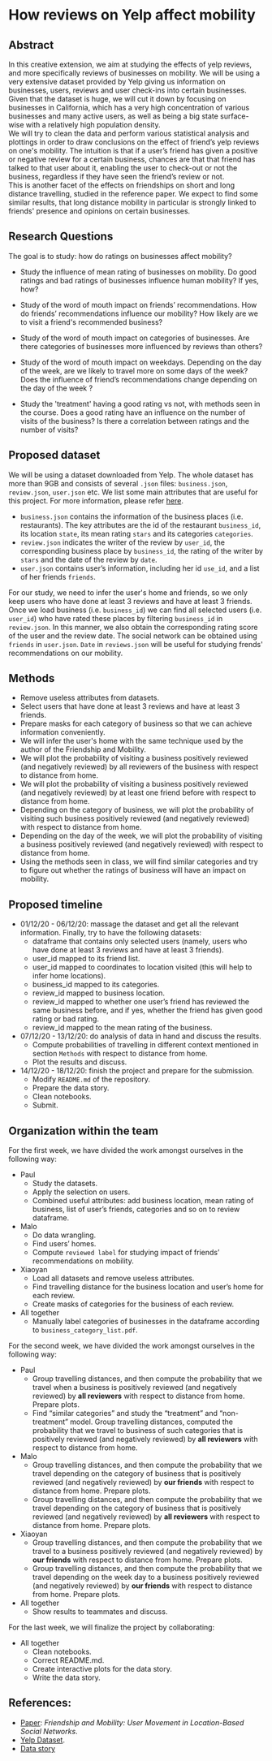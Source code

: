 # How reviews on Yelp affect mobility

## Abstract
In this creative extension, we aim at studying the effects of yelp reviews, and more specifically reviews of businesses on mobility. We will be using a very extensive dataset provided by Yelp giving us information on businesses, users, reviews and user check-ins into certain businesses.<br>
Given that the dataset is huge, we will cut it down by focusing on businesses in California, which has a very high concentration of various businesses and many active users, as well as being a big state surface-wise with a relatively high population density.<br>
We will try to clean the data and perform various statistical analysis and plottings  in order to draw conclusions on the effect of friend’s yelp reviews on one's mobility. The intuition is that if a user’s friend has given a positive or negative review for a certain business, chances are that that friend has talked to that user about it, enabling the user to check-out or not the business, regardless if they have seen the friend’s review or not.<br>
This is another facet of the effects on friendships on short and long distance travelling, studied in the reference paper. We expect to find some similar results, that long distance mobility in particular is strongly linked to friends' presence and opinions on certain businesses.<br>

## Research Questions
The goal is to study: how do ratings on businesses affect mobility?

- Study the influence of mean rating of businesses on mobility. 
Do good ratings and bad ratings of businesses influence human mobility? If yes, how?

- Study of the word of mouth impact on friends’ recommendations.
How do friends’ recommendations influence our mobility? 
How likely are we to visit a friend's recommended business?

- Study of the word of mouth impact on categories of businesses.
Are there categories of businesses more influenced by reviews than others? 

- Study of the word of mouth impact on weekdays.
Depending on the day of the week, are we likely to travel more on some days of the week?
Does the influence of friend’s recommendations change depending on the day of the week ?

- Study the 'treatment' having a good rating vs not, with methods seen in the course.
Does a good rating have an influence on the number of visits of the business?
Is there a correlation between ratings and the number of visits?


## Proposed dataset
We will be using a dataset downloaded from Yelp. The whole dataset has more than 9GB and consists of several `.json` files: `business.json`, `review.json`, `user.json` etc.
We list some main attributes that are useful for this project. For more information, please refer [here](https://www.yelp.com/dataset/documentation/main?fbclid=IwAR1RgySn5BU9FaD_5TkJ0Rxqs-hIoEQqEC5CSm9kzXka7boJj8YVTRyDvYc).
- `business.json` contains the information of the business places (i.e. restaurants). The key attributes are the id of the restaurant `business_id`, its location `state`, its mean rating `stars` and its categories `categories`.
- `review.json` indicates the writer of the review by `user_id`, the corresponding business place by `business_id`, the rating of the writer by `stars` and the date of the review by `date`.
- `user.json` contains user’s information, including her id `use_id`, and a list of her friends `friends`.

For our study, we need to infer the user's home and friends, so we only keep users who have done at least 3 reviews and have at least 3 friends. Once we load business (i.e. `business_id`) we can find all selected users (i.e. `user_id`) who have rated these places by filtering `business_id` in `review.json`. In this manner, we also obtain the corresponding rating score of the user and the review date. The social network can be obtained using `friends` in `user.json`. `Date` in `reviews.json` will be useful for studying frends' recommendations on our mobility.


## Methods
- Remove useless attributes from datasets.
- Select users that have done at least 3 reviews and have at least 3 friends.
- Prepare masks for each category of business so that we can achieve information conveniently.
- We will infer the user's home with the same technique used by the author of the Friendship and Mobility.
- We will plot the probability of visiting a business positively reviewed (and negatively reviewed) by all reviewers of the business with respect to distance from home.
- We will plot the probability of visiting a business positively reviewed (and negatively reviewed) by at least one friend before with respect to distance from home.
- Depending on the category of business, we will plot the probability of visiting such business positively reviewed (and negatively reviewed) with respect to distance from home.
- Depending on the day of the week, we will plot the probability of visiting a business positively reviewed (and negatively reviewed) with respect to distance from home.
- Using the methods seen in class, we will find similar categories and try to figure out whether the ratings of business will have an impact on mobility.

## Proposed timeline
- 01/12/20 - 06/12/20: massage the dataset and get all the relevant information. Finally, try to have the following datasets:
  - dataframe that contains only selected users (namely, users who have done at least 3 reviews and have at least 3 friends).
  - user_id mapped to its friend list.
  - user_id mapped to coordinates to location visited (this will help to infer home locations).
  - business_id mapped to its categories.
  - review_id mapped to business location.
  - review_id mapped to whether one user’s friend has reviewed the same business before, and if yes, whether the friend has given good rating or bad rating.
  - review_id mapped to the mean rating of the business.
- 07/12/20 - 13/12/20: do analysis of data in hand and discuss the results.
  - Compute probabilities of travelling in different context mentioned in section `Methods` with respect to distance from home.
  - Plot the results and discuss.
- 14/12/20 - 18/12/20: finish the project and prepare for the submission.
  - Modify `README.md` of the repository.
  - Prepare the data story.
  - Clean notebooks.
  - Submit.

## Organization within the team
For the first week, we have divided the work amongst ourselves in the following way:
- Paul
  - Study the datasets.
  - Apply the selection on users.
  - Combined useful attributes: add business location, mean rating of business, list of user’s friends, categories and so on to review dataframe.
- Malo
  - Do data wrangling.
  - Find users’ homes.
  - Compute `reviewed label` for studying impact of friends’ recommendations on mobility.
- Xiaoyan
  - Load all datasets and remove useless attributes.
  - Find travelling distance for the business location and user’s home for each review.
  - Create masks of categories for the business of each review.
- All together
  - Manually label categories of businesses in the dataframe according to `business_category_list.pdf`.

For the second week, we have divided the work amongst ourselves in the following way:
- Paul
  - Group travelling distances, and then compute the probability that we travel when a business is positively reviewed (and negatively reviewed) by **all reviewers** with respect to distance from home. Prepare plots.
  - Find “similar categories” and study the “treatment” and “non-treatment” model. Group travelling distances, computed the probability that we travel to business of such categories that is positively reviewed (and negatively reviewed) by **all reviewers** with respect to distance from home. 
- Malo
  - Group travelling distances, and then compute the probability that we travel depending on the category of business that is positively reviewed (and negatively reviewed) by **our friends** with respect to distance from home. Prepare plots.
  - Group travelling distances, and then compute the probability that we travel depending on the category of business that is positively reviewed (and negatively reviewed) by **all reviewers** with respect to distance from home. Prepare plots.
- Xiaoyan 
  - Group travelling distances, and then compute the probability that we travel to a business positively reviewed (and negatively reviewed) by **our friends** with respect to distance from home. Prepare plots.
  - Group travelling distances, and then compute the probability that we travel depending on the week day to a business positively reviewed (and negatively reviewed) by **our friends** with respect to distance from home. Prepare plots.
- All together
  - Show results to teammates and discuss.

For the last week, we will finalize the project by collaborating:
- All together
  - Clean notebooks.
  - Correct README.md.
  - Create interactive plots for the data story.
  - Write the data story.


## References:
- [Paper](http://ial.eecs.ucf.edu/Reading/Papers/Friendship%20and%20Mobility%20User%20Movement%20In%20Location-Based%20Social%20Networks.pdf): *Friendship and Mobility: User Movement in Location-Based Social Networks*.
- [Yelp Dataset](https://www.yelp.com/dataset/download).
- [Data story](https://zxyzz.github.io/In-Reviews-We-Trust-/)




